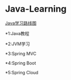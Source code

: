 # Java-Learning
[Java学习路线图](https://www.cnblogs.com/biehongli/p/5754555.html)

*1:Java教程

*2:JVM学习

*3:Spring MVC

*4:Spring Boot

*5:Spring Cloud
